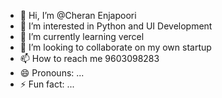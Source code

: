 - 👋 Hi, I’m @Cheran Enjapoori
- 👀 I’m interested in Python and UI Development
- 🌱 I’m currently learning vercel
- 💞️ I’m looking to collaborate on my own startup
- 📫 How to reach me 9603098283
- 😄 Pronouns: ...
- ⚡ Fun fact: ...

<!---
Enjapoori/Enjapoori is a ✨ special ✨ repository because its `README.md` (this file) appears on your GitHub profile.
You can click the Preview link to take a look at your changes.
--->

